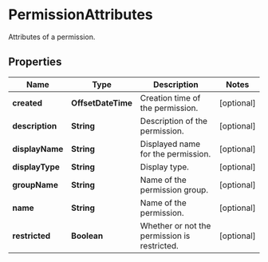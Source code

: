 

# PermissionAttributes

Attributes of a permission.
## Properties

Name | Type | Description | Notes
------------ | ------------- | ------------- | -------------
**created** | **OffsetDateTime** | Creation time of the permission. |  [optional]
**description** | **String** | Description of the permission. |  [optional]
**displayName** | **String** | Displayed name for the permission. |  [optional]
**displayType** | **String** | Display type. |  [optional]
**groupName** | **String** | Name of the permission group. |  [optional]
**name** | **String** | Name of the permission. |  [optional]
**restricted** | **Boolean** | Whether or not the permission is restricted. |  [optional]



